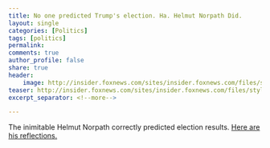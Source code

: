 ```yaml
---
title: No one predicted Trump's election. Ha. Helmut Norpath Did.
layout: single
categories: [Politics]
tags: [politics]
permalink: 
comments: true
author_profile: false
share: true
header:
    image: http://insider.foxnews.com/sites/insider.foxnews.com/files/styles/780/public/profmoderl.jpg?itok=xtRBb_7l
teaser: http://insider.foxnews.com/sites/insider.foxnews.com/files/styles/780/public/profmoderl.jpg?itok=xtRBb_7l
excerpt_separator: <!--more-->

---
```



The inimitable Helmut Norpath correctly predicted election results. [Here are his reflections.](http://www.newsday.com/opinion/this-is-how-change-trumped-experience-in-2016-1.12599894)
